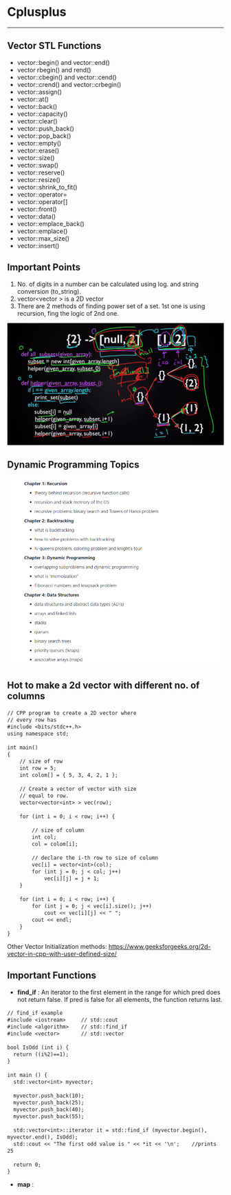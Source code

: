 # Cplusplus

----------------------------------------------------------------

## Vector STL Functions 

- vector::begin() and vector::end()
- vector rbegin() and rend()
- vector::cbegin() and vector::cend()
- vector::crend() and vector::crbegin()
- vector::assign()
- vector::at()
- vector::back()
- vector::capacity()
- vector::clear()
- vector::push_back()
- vector::pop_back()
- vector::empty()
- vector::erase()
- vector::size()
- vector::swap()
- vector::reserve()
- vector::resize()
- vector::shrink_to_fit()
- vector::operator=
- vector::operator[]
- vector::front()
- vector::data()
- vector::emplace_back()
- vector::emplace()
- vector::max_size()
- vector::insert()

## Important Points

1. No. of digits in a number can be calculated using log. and string conversion (to_string).
2. vector<vector<int> > is a 2D vector
3. There are 2 methods of finding power set of a set. 1st one is using recursion, fing the logic of 2nd one.
  
  ![](images/Method_2.PNG)
  
  ## Dynamic Programming Topics 
  
  <img src="images/Gitpe.PNG" width="800">
  
  ## Hot to make a 2d vector with different no. of columns

```
// CPP program to create a 2D vector where 
// every row has 
#include <bits/stdc++.h> 
using namespace std; 

int main() 
{ 
	// size of row 
	int row = 5; 
	int colom[] = { 5, 3, 4, 2, 1 }; 

	// Create a vector of vector with size 
	// equal to row. 
	vector<vector<int> > vec(row); 

	for (int i = 0; i < row; i++) { 

		// size of column 
		int col; 
		col = colom[i]; 

		// declare the i-th row to size of column 
		vec[i] = vector<int>(col); 
		for (int j = 0; j < col; j++) 
			vec[i][j] = j + 1; 
	} 

	for (int i = 0; i < row; i++) { 
		for (int j = 0; j < vec[i].size(); j++) 
			cout << vec[i][j] << " "; 
		cout << endl; 
	} 
} 

```

Other Vector Initialization methods: https://www.geeksforgeeks.org/2d-vector-in-cpp-with-user-defined-size/

## Important Functions

- **find_if** : An iterator to the first element in the range for which pred does not return false.
If pred is false for all elements, the function returns last.

```
// find_if example
#include <iostream>     // std::cout
#include <algorithm>    // std::find_if
#include <vector>       // std::vector

bool IsOdd (int i) {
  return ((i%2)==1);
}

int main () {
  std::vector<int> myvector;

  myvector.push_back(10);
  myvector.push_back(25);
  myvector.push_back(40);
  myvector.push_back(55);

  std::vector<int>::iterator it = std::find_if (myvector.begin(), myvector.end(), IsOdd);
  std::cout << "The first odd value is " << *it << '\n';	//prints 25

  return 0;
}
```

- **map** : 

